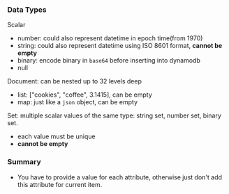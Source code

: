 ### Data Types

Scalar
- number: could also represent datetime in epoch time(from 1970)
- string: could also represent datetime using ISO 8601 format, **cannot be empty**
- binary: encode binary in `base64` before inserting into dynamodb
- null

Document: can be nested up to 32 levels deep
- list: ["cookies", "coffee", 3.1415], can be empty
- map: just like a `json` object, can be empty


Set: multiple scalar values of the same type: string set, number set, binary set. 
- each value must be unique
- **cannot be empty**


### Summary
- You have to provide a value for each attribute, otherwise just don't add this attribute for current item.
